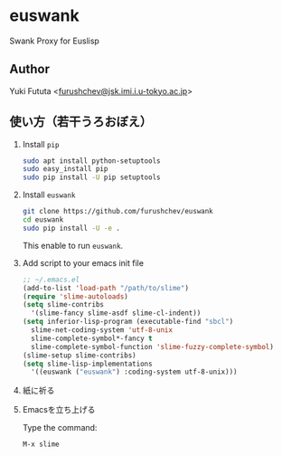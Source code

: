 euswank
=======

Swank Proxy for Euslisp

## Author

Yuki Fututa <<furushchev@jsk.imi.i.u-tokyo.ac.jp>>

## 使い方（若干うろおぼえ）

1. Install `pip`

    ```bash
    sudo apt install python-setuptools
    sudo easy_install pip
    sudo pip install -U pip setuptools
    ```

1. Install `euswank`

    ```bash
    git clone https://github.com/furushchev/euswank
    cd euswank
    sudo pip install -U -e .
    ```

    This enable to run `euswank`.

1. Add script to your emacs init file

    ```lisp
    ;; ~/.emacs.el
    (add-to-list 'load-path "/path/to/slime")
    (require 'slime-autoloads)
    (setq slime-contribs
      '(slime-fancy slime-asdf slime-cl-indent))
    (setq inferior-lisp-program (executable-find "sbcl")
      slime-net-coding-system 'utf-8-unix
      slime-complete-symbol*-fancy t
      slime-complete-symbol-function 'slime-fuzzy-complete-symbol)
    (slime-setup slime-contribs)
    (setq slime-lisp-implementations
      '((euswank ("euswank") :coding-system utf-8-unix)))
    ```

1. 紙に祈る

1. Emacsを立ち上げる

    Type the command:

    ```bash
    M-x slime
    ```

